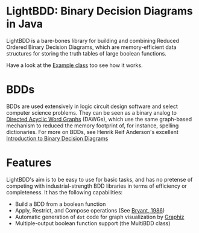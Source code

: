# LightBDD: Binary Decision Diagrams in Java

LightBDD is a bare-bones library for building and combining Reduced Ordered Binary Decision Diagrams, which are memory-efficient data structures for storing the truth tables of large boolean functions.

Have a look at the [Example class](tree/master/src/LightBDD/Example.java) too see how it works.

# BDDs
BDDs are used extensively in logic circuit design software and select computer science problems.  They can be seen as a binary analog to [Directed Acyclic Word Graphs](http://en.wikipedia.org/wiki/Directed_acyclic_word_graph) (DAWGs), which use the same graph-based mechanism to reduced the memory footprint of, for instance, spelling dictionaries.  For more on BDDs, see Henrik Reif Anderson's excellent [Introduction to Binary Decision Diagrams][Anderson]

# Features

LightBDD's aim is to be easy to use for basic tasks, and has no pretense of competing with industrial-strength BDD libraries in terms of efficiency or completeness.  It has the following capabilities:

* Build a BDD from a boolean function
* Apply, Restrict, and Compose operations (See [Bryant, 1986][Bryant])
* Automatic generation of `dot` code for graph visualization by [Graphiz](http://www.graphviz.org/)
* Multiple-output boolean function support (the MultiBDD class)

[Anderson]: http://www.cs.unb.ca/~gdueck/courses/cs4835/bdd97.pdf "Henrik Reif Anderson, 'An Introduction to Binary Decision Diagrams,' 1997."
[Bryant]: http://www.dtic.mil/cgi-bin/GetTRDoc?AD=ADA470446&Location=U2&doc=GetTRDoc.pdf "Randall Bryant, 'Graph-Based Algorithms for Boolean Function Manipulation,' _IEEE Transactions on Computers_, August 1986."
